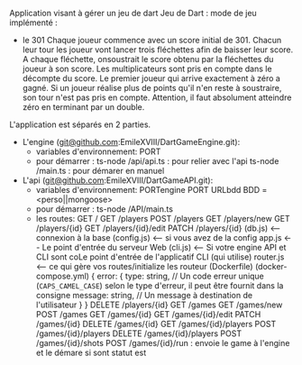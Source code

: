 Application visant à gérer un jeu de dart Jeu de Dart :
mode de jeu implémenté :
 - le 301
    Chaque joueur commence avec un score initial de 301. Chacun leur tour les joueur vont lancer trois fléchettes afin de baisser leur score. A chaque fléchette, onsoustrait le score obtenu par la fléchettes du joueur à son score. Les multiplicateurs sont pris en compte dans le décompte du score. Le premier joueur qui arrive exactement à zéro a gagné. Si un joueur réalise plus de points qu'il n'en reste à soustraire, son tour n'est pas pris en compte. Attention, il faut absolument atteindre zéro en terminant par un double.

L'application est séparés en 2  parties.

 - L'engine (git@github.com:EmileXVIII/DartGameEngine.git):
    - variables d'environnement:
        PORT
    - pour démarrer :
        ts-node /api/api.ts : pour relier avec l'api
        ts-node /main.ts  : pour démarer en manuel
 - L'api (git@github.com:EmileXVIII/DartGameAPI.git):
    - variables d'environnement:
        PORTengine
        PORT
        URLbdd
        BDD = <perso||mongoose>
    - pour démarrer :
        ts-node /API/main.ts
    - les routes:
        GET /
GET /players
POST /players
GET /players/new
GET /players/{id}
GET /players/{id}/edit
PATCH /players/{id}
(db.js)               <-- connexion à la base
(config.js)           <-- si vous avez de la config
app.js                <-- Le point d'entrée du serveur Web
(cli.js)              <-- Si votre engine API et CLI sont coLe point d'entrée
de l'applicatif CLI (qui utilise)
router.js             <-- ce qui gère vos routes/initialize les routeur
(Dockerfile)
(docker-compose.yml)
{
  error: {
    type: string, // Un code erreur unique (`CAPS_CAMEL_CASE`) selon le type
d'erreur, il peut être fournit dans la consigne
    message: string, // Un message à destination de l'utilisateur
  }
}
DELETE /players/{id}
GET /games
GET /games/new
POST /games
GET /games/{id}
GET /games/{id}/edit
PATCH /games/{id}
DELETE /games/{id}
GET /games/{id}/players
POST /games/{id}/players
DELETE /games/{id}/players
POST /games/{id}/shots
POST /games/{id}/run : envoie le game à l'engine et le démare si sont statut est <started>